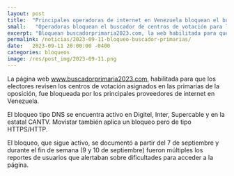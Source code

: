 ```yaml
---
layout: post
title:  "Principales operadoras de internet en Venezuela bloquean el buscador de centros de votación para las primarias de la oposición"
small:   "Operadoras bloquean el buscador de centros de votación para las primarias de la oposición"
excerpt: "Bloquean buscadorprimaria2023.com, la web habilitada para que los electores revisen los centros de votación asignados en las primarias de la oposición"
permalink: /noticias/2023-09-11-bloqueo-buscador-primarias/
date:   2023-09-11 20:00:00 -0400
categories: bloqueos
image: /res/post_img/2023-09-11.png
---
```


La página web www.buscadorprimaria2023.com, habilitada para que los electores revisen los centros de votación asignados en las primarias de la oposición, fue bloqueada por los principales proveedores de internet en Venezuela. 

El bloqueo tipo DNS se encuentra activo en Digitel, Inter, Supercable y en la estatal CANTV. Movistar también aplica un bloqueo pero de tipo HTTPS/HTTP.

El bloqueo, que sigue activo, se documentó a partir del 7 de septiembre y durante el fin de semana (9 y 10 de septiembre) fueron múltiples los reportes de usuarios que alertaban sobre dificultades para acceder a la página.
